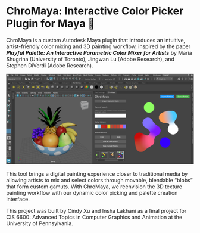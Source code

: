 # ChroMaya: Interactive Color Picker Plugin for Maya 🎨

ChroMaya is a custom Autodesk Maya plugin that introduces an intuitive, artist-friendly color mixing and 3D painting workflow, inspired by the paper **_Playful Palette: An Interactive Parametric Color Mixer for Artists_** by Maria Shugrina (University of Toronto), Jingwan Lu (Adobe Research), and Stephen DiVerdi (Adobe Research).

![ChroMaya UI](ChroMaya.png)

This tool brings a digital painting experience closer to traditional media by allowing artists to mix and select colors through movable, blendable “blobs” that form custom gamuts. With ChroMaya, we reenvision the 3D texture painting workflow with our dynamic color picking and palette creation interface.

This project was built by Cindy Xu and Insha Lakhani as a final project for CIS 6600: Advanced Topics in Computer Graphics and Animation at the University of Pennsylvania.
